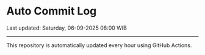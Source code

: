# Auto Commit Log

Last updated: Saturday, 06-09-2025 08:00 WIB

---

This repository is automatically updated every hour using GitHub Actions.
